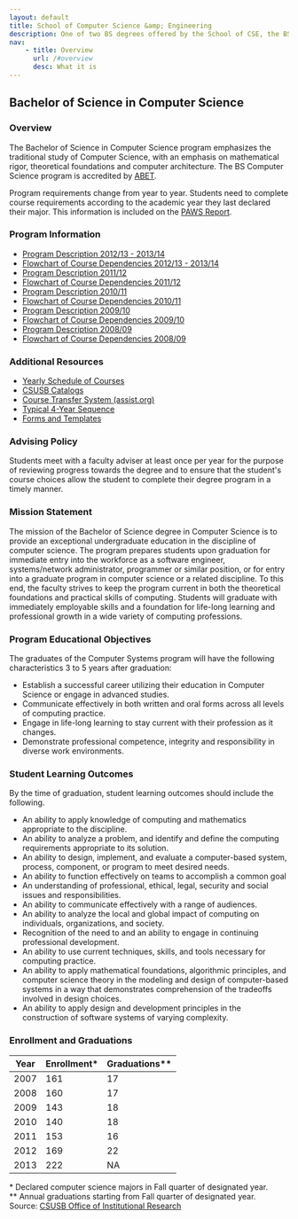 ```yaml
---
layout: default
title: School of Computer Science &amp; Engineering
description: One of two BS degrees offered by the School of CSE, the BS in Computer Science is a 4-year degree with a combined focus on programming and theory.
nav:
    - title: Overview
      url: /#overview
      desc: What it is
---
```


## Bachelor of Science in Computer Science

### Overview

The Bachelor of Science in Computer Science program emphasizes the traditional study of Computer Science, with an emphasis on mathematical rigor, theoretical foundations and computer architecture. The BS Computer Science program is accredited by [ABET][abet].

Program requirements change from year to year. Students need to complete course requirements according to the academic year they last declared their major. This information is included on the [PAWS Report][paws].

### Program Information

- [Program Description 2012/13 - 2013/14][description-12-14]
- [Flowchart of Course Dependencies 2012/13 - 2013/14][flowchart-12-14]
- [Program Description 2011/12][description-11-12]
- [Flowchart of Course Dependencies 2011/12][flowchart-11-12]
- [Program Description 2010/11][description-10-11]
- [Flowchart of Course Dependencies 2010/11][flowchart-10-11]
- [Program Description 2009/10][description-09-10]
- [Flowchart of Course Dependencies 2009/10][flowchart-09-10]
- [Program Description 2008/09][description-08-09]
- [Flowchart of Course Dependencies 2008/09][flowchart-08-09]

### Additional Resources

- [Yearly Schedule of Courses][yearly-schedule]
- [CSUSB Catalogs][catalog]
- [Course Transfer System (assist.org)][assist]
- [Typical 4-Year Sequence][roadmap]
- [Forms and Templates][forms]

### Advising Policy

Students meet with a faculty adviser at least once per year for the purpose of reviewing progress towards the degree and to ensure that the student's course choices allow the student to complete their degree program in a timely manner.

### Mission Statement

The mission of the Bachelor of Science degree in Computer Science is to provide an exceptional undergraduate education in the discipline of computer science. The program prepares students upon graduation for immediate entry into the workforce as a software engineer, systems/network administrator, programmer or similar position, or for entry into a graduate program in computer science or a related discipline. To this end, the faculty strives to keep the program current in both the theoretical foundations and practical skills of computing. Students will graduate with immediately employable skills and a foundation for life-long learning and professional growth in a wide variety of computing professions.

### Program Educational Objectives

The graduates of the Computer Systems program will have the following characteristics 3 to 5 years after graduation:

- Establish a successful career utilizing their education in Computer Science or engage in advanced studies.
- Communicate effectively in both written and oral forms across all levels of computing practice.
- Engage in life-long learning to stay current with their profession as it changes.
- Demonstrate professional competence, integrity and responsibility in diverse work environments.

### Student Learning Outcomes

By the time of graduation, student learning outcomes should include the following.

- An ability to apply knowledge of computing and mathematics appropriate to the discipline.
- An ability to analyze a problem, and identify and define the computing requirements appropriate to its solution.
- An ability to design, implement, and evaluate a computer-based system, process, component, or program to meet desired needs.
- An ability to function effectively  on teams to accomplish a common goal
- An understanding of professional, ethical, legal, security and social issues and responsibilities.
- An ability to communicate effectively with a range of audiences.
- An ability to analyze the local and global impact of computing on individuals, organizations, and society.
- Recognition of the need to and an ability to engage in continuing professional development.
- An ability to use current techniques, skills, and tools necessary for computing practice.
- An ability to apply mathematical foundations, algorithmic principles, and computer science theory in the modeling and design of computer-based systems in a way that demonstrates comprehension of the tradeoffs involved in design choices.
- An ability to apply design and development principles in the construction of software systems of varying complexity.

### Enrollment and Graduations

<table class="enrollment">
  <thead>
    <tr> <th>Year</th> <th>Enrollment*</th> <th>Graduations**</th> </tr>
  </thead>
  <tbody>
    <tr> <td>2007</td> <td>161</td> <td>17</td> </tr>
    <tr> <td>2008</td> <td>160</td> <td>17</td> </tr>
    <tr> <td>2009</td> <td>143</td> <td>18</td> </tr>
    <tr> <td>2010</td> <td>140</td> <td>18</td> </tr>
    <tr> <td>2011</td> <td>153</td> <td>16</td> </tr>
    <tr> <td>2012</td> <td>169</td> <td>22</td> </tr>
    <tr> <td>2013</td> <td>222</td> <td>NA</td> </tr>
  </tbody>
</table>
<caption>
  * Declared computer science majors in Fall quarter of designated year. </br>
  ** Annual graduations starting from Fall quarter of designated year. </br>
  Source: <a href="http://ir.csusb.edu/">CSUSB Office of Institutional Research</a>
</caption>

[abet]: http://abet.org/
[paws]: http://cms.csusb.edu/ehelp/sa/Paws.jsp

[description-12-14]: descriptions/cs_description_2012_2014.pdf
[flowchart-12-14]: flowcharts/cs_flowchart_2012_2014.pdf

[description-11-12]: descriptions/cs_descriptions_2011_2012.pdf
[flowchart-11-12]: flowcharts/cs_flowcharts_2011_2012.pdf

[description-10-11]: Computer_science_requirements_2010_2011.pdf
[flowchart-10-11]: Computer_science_2010_2011.pdf

[description-09-10]: Computer_science_requirements_2009_2010.pdf
[flowchart-09-10]: Computer_science_2009_2010.pdf

[description-08-09]: Computer_science_requirements_2008_2009.pdf
[flowchart-08-09]: Computer_science_2008_2009.pdf

[yearly-schedule]: /docs/Yearly_schedule_of_courses.pdf
[catalog]: http://catalog.csusb.edu/
[assist]: http://www.assist.org/
[roadmap]: Roadmap_bs_4_years.pdf
[forms]: /cse


